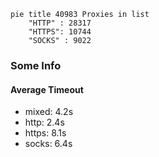 
```mermaid
pie title 40983 Proxies in list
    "HTTP" : 28317
    "HTTPS": 10744
    "SOCKS" : 9022
```

### Some Info
#### Average Timeout

- mixed: 4.2s
- http: 2.4s
- https: 8.1s
- socks: 6.4s